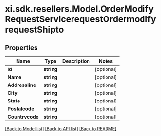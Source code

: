 # xi.sdk.resellers.Model.OrderModifyRequestServicerequestOrdermodifyrequestShipto

## Properties

Name | Type | Description | Notes
------------ | ------------- | ------------- | -------------
**Id** | **string** |  | [optional] 
**Name** | **string** |  | [optional] 
**Addressline** | **string** |  | [optional] 
**City** | **string** |  | [optional] 
**State** | **string** |  | [optional] 
**Postalcode** | **string** |  | [optional] 
**Countrycode** | **string** |  | [optional] 

[[Back to Model list]](../README.md#documentation-for-models) [[Back to API list]](../README.md#documentation-for-api-endpoints) [[Back to README]](../README.md)

